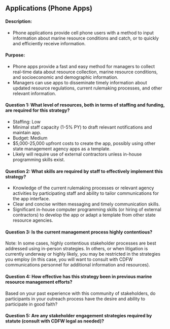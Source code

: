 ## Applications (Phone Apps)
#### Description: 
-  Phone applications provide cell phone users with a method to input information about marine resource conditions and catch, or to quickly and efficiently receive information. 

#### Purpose:
-   Phone apps provide a fast and easy method for managers to collect real-time data about resource collection, marine resource conditions, and socioeconomic and demographic information.
-   Managers can use apps to disseminate timely information about updated resource regulations, current rulemaking processes, and other relevant information. 

#### Question 1: What level of resources, both in terms of staffing and funding, are required for this strategy?
-	Staffing: Low
  -	Minimal staff capacity (1-5% PY) to draft relevant notifications and maintain app.
-	Budget: Medium
  -	$5,000-25,000 upfront costs to create the app, possibly using other state management agency apps as a template.
  -	Likely will require use of external contractors unless in-house programming skills exist.

#### Question 2: What skills are required by staff to effectively implement this strategy?
-	Knowledge of the current rulemaking processes or relevant agency activities by participating staff and ability to tailor communications for the app interface.
-	Clear and concise written messaging and timely communication skills.
-	Significant in-house computer programming skills (or hiring of external contractors) to develop the app or adapt a template from other state resource agencies.

#### Question 3: Is the current management process highly contentious? 
Note: In some cases, highly contentious stakeholder processes are best addressed using in-person strategies. In others, or when litigation is currently underway or highly likely, you may be restricted in the strategies you employ (in this case, you will want to consult with CDFW communications personnel for additional information and resources). 

#### Question 4: How effective has this strategy been in previous marine resource management efforts? 
Based on your past experience with this community of stakeholders, do participants in your outreach process have the desire and ability to participate in good faith? 

#### Question 5: Are any stakeholder engagement strategies required by statute (consult with CDFW legal as needed)?